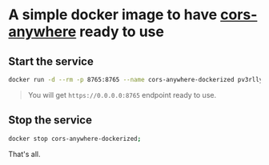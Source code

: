 # A simple docker image to have [cors-anywhere](https://github.com/Rob--W/cors-anywhere) ready to use

## Start the service
```sh
docker run -d --rm -p 8765:8765 --name cors-anywhere-dockerized pv3rlly/cors-anywhere-dockerized;
```

> You will get `https://0.0.0.0:8765` endpoint ready to use.

## Stop the service
```sh
docker stop cors-anywhere-dockerized;
```

That's all.

